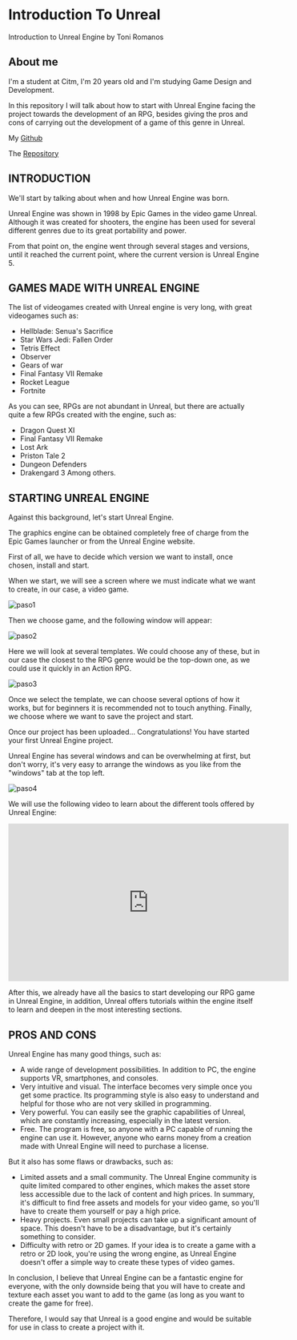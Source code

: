 # Introduction To Unreal
Introduction to Unreal Engine by Toni Romanos

## About me
I'm a student at Citm, I'm 20 years old and I'm studying Game Design and Development.

In this repository I will talk about how to start with Unreal Engine facing the project towards the development of an RPG, besides giving the pros and cons of carrying out the development of a game of this genre in Unreal.

My [Github](https://github.com/Toto-RR)

The [Repository](https://github.com/Toto-RR/IntroductionToUnreal.github.io.git)

## INTRODUCTION
We'll start by talking about when and how Unreal Engine was born.

Unreal Engine was shown in 1998 by Epic Games in the video game Unreal. Although it was created for shooters, the engine has been used for several different genres due to its great portability and power.

From that point on, the engine went through several stages and versions, until it reached the current point, where the current version is Unreal Engine 5.

## GAMES MADE WITH UNREAL ENGINE
The list of videogames created with Unreal engine is very long, with great videogames such as: 
- Hellblade: Senua's Sacrifice
- Star Wars Jedi: Fallen Order
- Tetris Effect
- Observer
- Gears of war
- Final Fantasy VII Remake
- Rocket League
- Fortnite

As you can see, RPGs are not abundant in Unreal, but there are actually quite a few RPGs created with the engine, such as: 
- Dragon Quest XI 
- Final Fantasy VII Remake
- Lost Ark
- Priston Tale 2
- Dungeon Defenders
- Drakengard 3
Among others.

## STARTING UNREAL ENGINE
Against this background, let's start Unreal Engine.

The graphics engine can be obtained completely free of charge from the Epic Games launcher or from the Unreal Engine website.

First of all, we have to decide which version we want to install, once chosen, install and start.

When we start, we will see a screen where we must indicate what we want to create, in our case, a video game.

![paso1](https://github.com/Toto-RR/IntroductionToUnreal.github.io/assets/99719601/79e13406-0bc7-43f1-bd96-b09102bd908c)

Then we choose game, and the following window will appear:

![paso2](https://github.com/Toto-RR/IntroductionToUnreal.github.io/assets/99719601/5190eb4e-63c2-4142-b2ea-eb0657429201)

Here we will look at several templates. We could choose any of these, but in our case the closest to the RPG genre would be the top-down one, as we could use it quickly in an Action RPG.

![paso3](https://github.com/Toto-RR/IntroductionToUnreal.github.io/assets/99719601/229a7fe8-900c-437f-94c8-3d997a1bc0ce)

Once we select the template, we can choose several options of how it works, but for beginners it is recommended not to touch anything. Finally, we choose where we want to save the project and start.

Once our project has been uploaded... Congratulations! You have started your first Unreal Engine project.

Unreal Engine has several windows and can be overwhelming at first, but don't worry, it's very easy to arrange the windows as you like from the "windows" tab at the top left.

![paso4](https://github.com/Toto-RR/IntroductionToUnreal.github.io/assets/99719601/939dc9df-ec6b-4466-8444-64fce8bf9315)

We will use the following video to learn about the different tools offered by Unreal Engine:

<iframe width="560" height="315" src="https://www.youtube.com/embed/i-mT7Zpm8kU" title="YouTube video player" frameborder="0" allow="accelerometer; autoplay; clipboard-write; encrypted-media; gyroscope; picture-in-picture; web-share" allowfullscreen></iframe>

After this, we already have all the basics to start developing our RPG game in Unreal Engine, in addition, Unreal offers tutorials within the engine itself to learn and deepen in the most interesting sections.

## PROS AND CONS

Unreal Engine has many good things, such as:

- A wide range of development possibilities. In addition to PC, the engine supports VR, smartphones, and consoles.
- Very intuitive and visual. The interface becomes very simple once you get some practice. Its programming style is also easy to understand and helpful for those who are not very skilled in programming.
- Very powerful. You can easily see the graphic capabilities of Unreal, which are constantly increasing, especially in the latest version.
- Free. The program is free, so anyone with a PC capable of running the engine can use it. However, anyone who earns money from a creation made with Unreal Engine will need to purchase a license.

But it also has some flaws or drawbacks, such as:

- Limited assets and a small community. The Unreal Engine community is quite limited compared to other engines, which makes the asset store less accessible due to the lack of content and high prices. In summary, it's difficult to find free assets and models for your video game, so you'll have to create them yourself or pay a high price.
- Heavy projects. Even small projects can take up a significant amount of space. This doesn't have to be a disadvantage, but it's certainly something to consider.
- Difficulty with retro or 2D games. If your idea is to create a game with a retro or 2D look, you're using the wrong engine, as Unreal Engine doesn't offer a simple way to create these types of video games.

In conclusion, I believe that Unreal Engine can be a fantastic engine for everyone, with the only downside being that you will have to create and texture each asset you want to add to the game (as long as you want to create the game for free).

Therefore, I would say that Unreal is a good engine and would be suitable for use in class to create a project with it.
